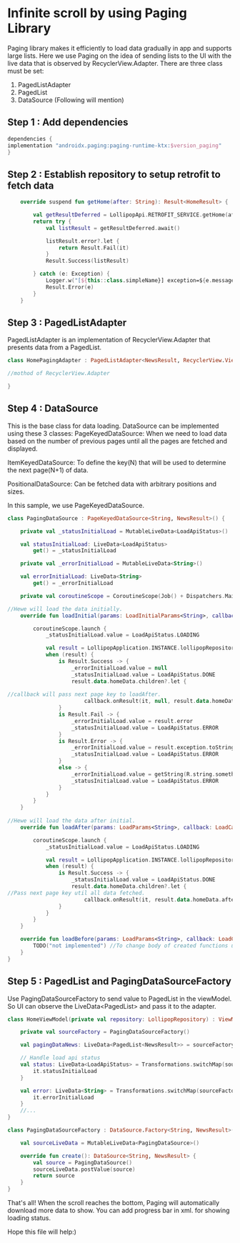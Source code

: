 # Infinite scroll by using Paging Library

Paging library makes it efficiently to load data gradually in app and supports large lists.
Here we use Paging on the idea of sending lists to the UI with the live data that is observed by RecyclerView.Adapter.
There are three class must be set:
1. PagedListAdapter 
2. PagedList 
3. DataSource
(Following will mention)


## Step 1 : Add dependencies
```kotlin
dependencies {
implementation "androidx.paging:paging-runtime-ktx:$version_paging"
}
```

## Step 2 : Establish repository to setup retrofit to fetch data

```kotlin
    override suspend fun getHome(after: String): Result<HomeResult> {

        val getResultDeferred = LollipopApi.RETROFIT_SERVICE.getHome(after)
        return try {
            val listResult = getResultDeferred.await()

            listResult.error?.let {
                return Result.Fail(it)
            }
            Result.Success(listResult)

        } catch (e: Exception) {
            Logger.w("[${this::class.simpleName}] exception=${e.message}")
            Result.Error(e)
        }
    }
```

## Step 3 : PagedListAdapter
PagedListAdapter is an implementation of RecyclerView.Adapter that presents data from a PagedList.

```kotlin
class HomePagingAdapter : PagedListAdapter<NewsResult, RecyclerView.ViewHolder>(DiffCallback) {

//mothod of RecyclerView.Adapter

}
```

## Step 4 : DataSource
This is the base class for data loading. 
DataSource can be implemented using these 3 classes:
PageKeyedDataSource: When we need to load data based on the number of previous pages until all the pages are fetched and displayed.

ItemKeyedDataSource: To define the key(N) that will be used to determine the next page(N+1) of data.

PositionalDataSource: Can be fetched data with arbitrary positions and sizes.

In this sample, we use PageKeyedDataSource. 

```kotlin
class PagingDataSource : PageKeyedDataSource<String, NewsResult>() {

    private val _statusInitialLoad = MutableLiveData<LoadApiStatus>()

    val statusInitialLoad: LiveData<LoadApiStatus>
        get() = _statusInitialLoad

    private val _errorInitialLoad = MutableLiveData<String>()

    val errorInitialLoad: LiveData<String>
        get() = _errorInitialLoad

    private val coroutineScope = CoroutineScope(Job() + Dispatchers.Main)

//Hewe will load the data initially.
    override fun loadInitial(params: LoadInitialParams<String>, callback: LoadInitialCallback<String, NewsResult>) {

        coroutineScope.launch {
            _statusInitialLoad.value = LoadApiStatus.LOADING

            val result = LollipopApplication.INSTANCE.lollipopRepository.getOldHome("")
            when (result) {
                is Result.Success -> {
                    _errorInitialLoad.value = null
                    _statusInitialLoad.value = LoadApiStatus.DONE
                    result.data.homeData.children?.let {
                   
//callback will pass next page key to loadAfter.
                        callback.onResult(it, null, result.data.homeData.after) }
                }
                is Result.Fail -> {
                    _errorInitialLoad.value = result.error
                    _statusInitialLoad.value = LoadApiStatus.ERROR
                }
                is Result.Error -> {
                    _errorInitialLoad.value = result.exception.toString()
                    _statusInitialLoad.value = LoadApiStatus.ERROR
                }
                else -> {
                    _errorInitialLoad.value = getString(R.string.something_wrong)
                    _statusInitialLoad.value = LoadApiStatus.ERROR
                }
            }
        }
    }
    
//Hewe will load the data after initial.
    override fun loadAfter(params: LoadParams<String>, callback: LoadCallback<String, NewsResult>) {

        coroutineScope.launch {
            _statusInitialLoad.value = LoadApiStatus.LOADING

            val result = LollipopApplication.INSTANCE.lollipopRepository.getOldHome(params.key)
            when (result) {
                is Result.Success -> {
                    _statusInitialLoad.value = LoadApiStatus.DONE
                    result.data.homeData.children?.let {
//Pass next page key util all data fetched. 
                        callback.onResult(it, result.data.homeData.after) }
                }
            }
        }
    }

    override fun loadBefore(params: LoadParams<String>, callback: LoadCallback<String, NewsResult>) {
        TODO("not implemented") //To change body of created functions use File | Settings | File Templates.
    }
}
```

## Step 5 : PagedList and PagingDataSourceFactory
Use PagingDataSourceFactory to send value to PagedList in the viewModel.
So UI can observe the LiveData<PagedList<NewsResult>> and pass it to the adapter.

```kotlin
class HomeViewModel(private val repository: LollipopRepository) : ViewModel() {

    private val sourceFactory = PagingDataSourceFactory()

    val pagingDataNews: LiveData<PagedList<NewsResult>> = sourceFactory.toLiveData(1, null)

    // Handle load api status
    val status: LiveData<LoadApiStatus> = Transformations.switchMap(sourceFactory.sourceLiveData) {
        it.statusInitialLoad
    }

    val error: LiveData<String> = Transformations.switchMap(sourceFactory.sourceLiveData) {
        it.errorInitialLoad
    }
    //...
}
```

```kotlin
class PagingDataSourceFactory : DataSource.Factory<String, NewsResult>() {

    val sourceLiveData = MutableLiveData<PagingDataSource>()

    override fun create(): DataSource<String, NewsResult> {
        val source = PagingDataSource()
        sourceLiveData.postValue(source)
        return source
    }
}
```

That's all! When the scroll reaches the bottom, Paging will automatically download more data to show.
You can add progress bar in xml. for showing loading status.

Hope this file will help:)
